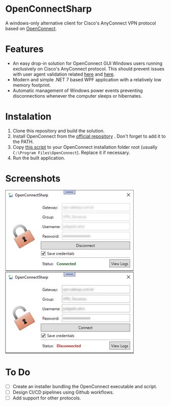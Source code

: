 # OpenConnectSharp

A windows-only alternative client for Cisco's AnyConnect VPN protocol based on [OpenConnect](https://www.infradead.org/openconnect/).

# Features

- An easy drop-in solution for OpenConnect GUI Windows users running exclusively on Cisco's AnyConnect protocol. This should prevent issues with user agent validation related [here](https://gitlab.com/openconnect/openconnect-gui/-/issues/331) and [here](https://gitlab.com/openconnect/openconnect-gui/-/issues/271).
- Modern and simple .NET 7 based WPF application with a relatively low memory footprint.
- Automatic management of Windows power events preventing disconnections whenever the computer sleeps or hibernates.

# Instalation

1. Clone this repository and build the solution.
2. Install OpenConnect from the [official repository](https://www.infradead.org/openconnect/) . Don't forget to add it to the PATH.
3. Copy [this script](https://github.com/teofilosalgado/OpenConnectSharp/blob/master/OpenConnectSharp.UI/Resources/vpnc-script-win.js) to your OpenConnect installation folder root (usually `C:\Program Files\OpenConnect`). Replace it if necessary.
4. Run the built application.

# Screenshots

![application screenshot while connected](static/connected.png)
![application screenshot while disconnected](static/disconnected.png)

# To Do

- [ ] Create an installer bundling the OpenConnect executable and script.
- [ ] Design CI/CD pipelines using Github workflows.
- [ ] Add support for other protocols.